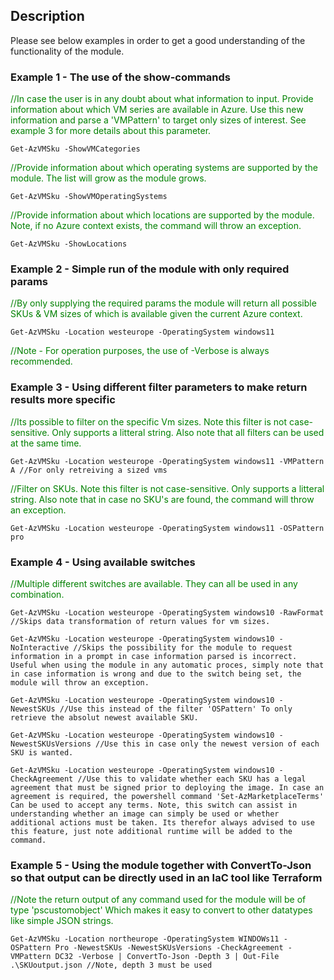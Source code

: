 ## Description
Please see below examples in order to get a good understanding of the functionality of the module.

### Example 1 - The use of the show-commands
<span style="color:green">//In case the user is in any doubt about what information to input.
Provide information about which VM series are available in Azure. Use this new information and parse a 'VMPattern' to target only sizes of interest. See example 3 for more details about this parameter.</span>
```
Get-AzVMSku -ShowVMCategories
```
<span style="color:green">//Provide information about which operating systems are supported by the module. The list will grow as the module grows.</span>
```
Get-AzVMSku -ShowVMOperatingSystems
```
<span style="color:green">//Provide information about which locations are supported by the module. Note, if no Azure context exists, the command will throw an exception.</span>
```
Get-AzVMSku -ShowLocations
```
### Example 2 - Simple run of the module with only required params
<span style="color:green">//By only supplying the required params the module will return all possible SKUs & VM sizes of which is available given the current Azure context.</span>
```
Get-AzVMSku -Location westeurope -OperatingSystem windows11
```
<span style="color:green">//Note - For operation purposes, the use of -Verbose is always recommended.</span>

### Example 3 - Using different filter parameters to make return results more specific
<span style="color:green">//Its possible to filter on the specific Vm sizes. Note this filter is not case-sensitive. Only supports a litteral string. Also note that all filters can be used at the same time.</span>
```
Get-AzVMSku -Location westeurope -OperatingSystem windows11 -VMPattern A //For only retreiving a sized vms
```
<span style="color:green">//Filter on SKUs. Note this filter is not case-sensitive. Only supports a litteral string. Also note that in case no SKU's are found, the command will throw an exception.</span>
```
Get-AzVMSku -Location westeurope -OperatingSystem windows11 -OSPattern pro
```
### Example 4 - Using available switches
<span style="color:green">//Multiple different switches are available. They can all be used in any combination.</span>
```
Get-AzVMSku -Location westeurope -OperatingSystem windows10 -RawFormat //Skips data transformation of return values for vm sizes.
```
```
Get-AzVMSku -Location westeurope -OperatingSystem windows10 -NoInteractive //Skips the possibility for the module to request information in a prompt in case information parsed is incorrect. Useful when using the module in any automatic proces, simply note that in case information is wrong and due to the switch being set, the module will throw an exception.
```
```
Get-AzVMSku -Location westeurope -OperatingSystem windows10 -NewestSKUs //Use this instead of the filter 'OSPattern' To only retrieve the absolut newest available SKU.
```
```
Get-AzVMSku -Location westeurope -OperatingSystem windows10 -NewestSKUsVersions //Use this in case only the newest version of each SKU is wanted.
```
```
Get-AzVMSku -Location westeurope -OperatingSystem windows10 -CheckAgreement //Use this to validate whether each SKU has a legal agreement that must be signed prior to deploying the image. In case an agreement is required, the powershell command 'Set-AzMarketplaceTerms' Can be used to accept any terms. Note, this switch can assist in understanding whether an image can simply be used or whether additional actions must be taken. Its therefor always advised to use this feature, just note additional runtime will be added to the command.
```

### Example 5 - Using the module together with ConvertTo-Json so that output can be directly used in an IaC tool like Terraform
<span style="color:green">//Note the return output of any command used for the module will be of type 'pscustomobject' Which makes it easy to convert to other datatypes like simple JSON strings.</span>
```
Get-AzVMSku -Location northeurope -OperatingSystem WINDOWs11 -OSPattern Pro -NewestSKUs -NewestSKUsVersions -CheckAgreement -VMPattern DC32 -Verbose | ConvertTo-Json -Depth 3 | Out-File .\SKUoutput.json //Note, depth 3 must be used
```